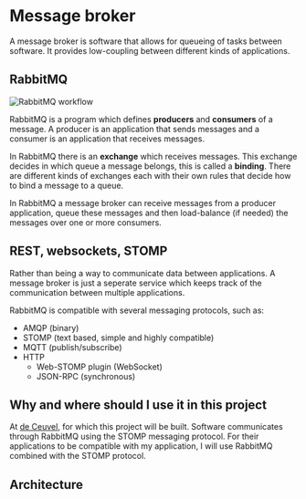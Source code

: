 # Message broker
A message broker is software that allows for queueing of tasks between software. It provides low-coupling between different kinds of applications.


## RabbitMQ
![RabbitMQ workflow](https://www.cloudamqp.com/img/blog/workflow-rabbitmq.png)

RabbitMQ is a program which defines **producers** and **consumers** of a message. A producer is an application that sends messages and a consumer is an application that receives messages.

In RabbitMQ there is an **exchange** which receives messages. This exchange decides in which queue a message belongs, this is called a **binding**. There are different kinds of exchanges each with their own rules that decide how to bind a message to a queue.

In RabbitMQ a message broker can receive messages from a producer application, queue these messages and then load-balance (if needed) the messages over one or more consumers.

## REST, websockets, STOMP
Rather than being a way to communicate data between applications. A message broker is just a seperate service which keeps track of the communication between multiple applications.

RabbitMQ is compatible with several messaging protocols, such as:
- AMQP (binary)
- STOMP (text based, simple and highly compatible)
- MQTT (publish/subscribe)
- HTTP
    - Web-STOMP plugin (WebSocket)
    - JSON-RPC (synchronous)

## Why and where should I use it in this project
At [de Ceuvel](http://deceuvel.nl/en/), for which this project will be built. Software communicates through RabbitMQ using the STOMP messaging protocol. For their applications to be compatible with my application, I will use RabbitMQ combined with the STOMP protocol.

## Architecture

